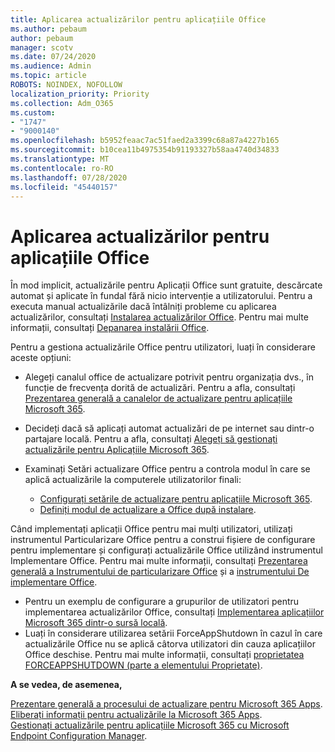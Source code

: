 ```yaml
---
title: Aplicarea actualizărilor pentru aplicațiile Office
ms.author: pebaum
author: pebaum
manager: scotv
ms.date: 07/24/2020
ms.audience: Admin
ms.topic: article
ROBOTS: NOINDEX, NOFOLLOW
localization_priority: Priority
ms.collection: Adm_O365
ms.custom:
- "1747"
- "9000140"
ms.openlocfilehash: b5952feaac7ac51faed2a3399c68a87a4227b165
ms.sourcegitcommit: b10cea11b4975354b91193327b58aa4740d34833
ms.translationtype: MT
ms.contentlocale: ro-RO
ms.lasthandoff: 07/28/2020
ms.locfileid: "45440157"
---
```

# <a name="apply-updates-for-office-apps"></a>Aplicarea actualizărilor pentru aplicațiile Office

În mod implicit, actualizările pentru Aplicații Office sunt gratuite, descărcate automat și aplicate în fundal fără nicio intervenție a utilizatorului. Pentru a executa manual actualizările dacă întâlniți probleme cu aplicarea actualizărilor, consultați [Instalarea actualizărilor Office](https://support.office.com/article/install-office-updates-2ab296f3-7f03-43a2-8e50-46de917611c5). Pentru mai multe informații, consultați [Depanarea instalării Office](https://support.microsoft.com/office/troubleshoot-installing-office-35ff2def-e0b2-4dac-9784-4cf212c1f6c2?ui=en-us&rs=en-us&ad=us#O365Plans=signinorgid).

Pentru a gestiona actualizările Office pentru utilizatori, luați în considerare aceste opțiuni:

- Alegeți canalul office de actualizare potrivit pentru organizația dvs., în funcție de frecvența dorită de actualizări. Pentru a afla, consultați [Prezentarea generală a canalelor de actualizare pentru aplicațiile Microsoft 365](https://docs.microsoft.com/deployoffice/overview-of-update-channels-for-office-365-proplus).

- Decideți dacă să aplicați automat actualizări de pe internet sau dintr-o partajare locală. Pentru a afla, consultați [Alegeți să gestionați actualizările pentru Aplicațiile Microsoft 365](https://docs.microsoft.com/deployoffice/choose-how-to-manage-updates-to-office-365-proplus).

- Examinați Setări actualizare Office pentru a controla modul în care se aplică actualizările la computerele utilizatorilor finali:

    - [Configurați setările de actualizare pentru aplicațiile Microsoft 365](https://docs.microsoft.com/deployoffice/configure-update-settings-for-office-365-proplus).
    - [Definiți modul de actualizare a Office după instalare](https://docs.microsoft.com/deployoffice/configuration-options-for-the-office-2016-deployment-tool#updates-element).

Când implementați aplicații Office pentru mai mulți utilizatori, utilizați instrumentul Particularizare Office pentru a construi fișiere de configurare pentru implementare și configurați actualizările Office utilizând instrumentul Implementare Office. Pentru mai multe informații, consultați [Prezentarea generală a Instrumentului de particularizare Office](https://docs.microsoft.com/DeployOffice/overview-of-the-office-customization-tool-for-click-to-run) și a [instrumentului De implementare Office](https://go.microsoft.com/fwlink/p/?LinkID=626065).

- Pentru un exemplu de configurare a grupurilor de utilizatori pentru implementarea actualizărilor Office, consultați [Implementarea aplicațiilor Microsoft 365 dintr-o sursă locală](https://docs.microsoft.com/deployoffice/deploy-office-365-proplus-from-a-local-source).
-   Luați în considerare utilizarea setării ForceAppShutdown în cazul în care actualizările Office nu se aplică câtorva utilizatori din cauza aplicațiilor Office deschise. Pentru mai multe informații, consultați [proprietatea FORCEAPPSHUTDOWN (parte a elementului Proprietate)](https://docs.microsoft.com/deployoffice/configuration-options-for-the-office-2016-deployment-tool#forceappshutdown-property-part-of-property-element). 

**A se vedea, de asemenea,**

[Prezentare generală a procesului de actualizare pentru Microsoft 365 Apps](https://docs.microsoft.com/deployoffice/overview-of-the-update-process-for-office-365-proplus).  
[Eliberați informații pentru actualizările la Microsoft 365 Apps](https://docs.microsoft.com/officeupdates/release-notes-office365-proplus).  
[Gestionați actualizările pentru aplicațiile Microsoft 365 cu Microsoft Endpoint Configuration Manager](https://docs.microsoft.com/deployoffice/manage-updates-to-office-365-proplus-with-system-center-configuration-manager).  
